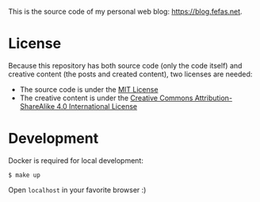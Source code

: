 This is the source code of my personal web blog: https://blog.fefas.net.

# License

Because this repository has both source code (only the code itself) and creative
content (the posts and created content), two licenses are needed:

- The source code is under the [MIT License](LICENSE)
- The creative content is under the [Creative Commons Attribution-ShareAlike 4.0
  International License](https://creativecommons.org/licenses/by-sa/4.0/)

# Development

Docker is required for local development:

```shell
$ make up
```

Open `localhost` in your favorite browser :)
